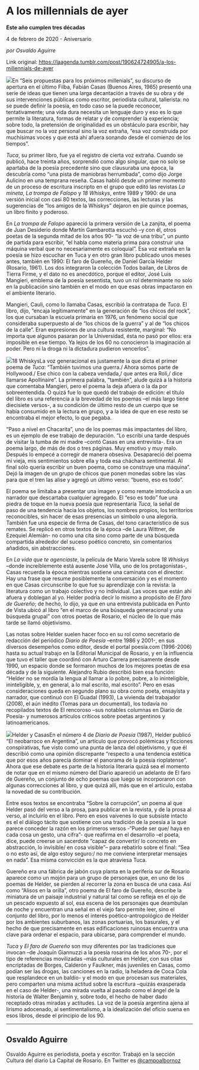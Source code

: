 # A los millennials de ayer

**Este año cumplen tres décadas**

4 de febrero de 2020 - Aniversario

_por Osvaldo Aguirre_

Link original: https://laagenda.tumblr.com/post/190624724905/a-los-millennials-de-ayer

![](https://64.media.tumblr.com/87981671fc284ec5873d0873762ae429/ed130206d452140a-94/s500x750/240d8646a26e6e356f8848a1737ac9c46222e58c.jpg)En “Seis propuestas para los próximos millenials”, su discurso de apertura en el último Filba, Fabián Casas (Buenos Aires, 1965) presentó una serie de ideas que tienen una larga decantación a través de su obra y de sus intervenciones públicas como escritor, periodista cultural, tallerista: no se puede definir la poesía, en todo caso se la puede reconocer, tentativamente; una vida dura necesita un lenguaje duro y eso es lo que permite la literatura, formas de relatar y de comprender la experiencia; sobre todo, la pretensión de originalidad es un obstáculo para escribir, hay que buscar no la voz personal sino la voz extraña, “esa voz construida por muchísimas voces y que está ahí afuera sonando desde el comienzo de los tiempos”.


*Tuca*, su primer libro, fue ya el registro de cierta voz extraña. Cuando se publicó, hace treinta años, sorprendió como algo singular, que no solo se apartaba de la poesía precedente sino que clausuraba una época, la descubría como “una pista de maniobras herrumbada”, como dijo Jorge Aulicino en una temprana reseña. Casas habló desde un primer momento de un proceso de escritura inscripto en el grupo que editó las revistas *La mineta*, *La trompa de Falopo* y *18 Whiskys*, entre 1989 y 1990: de una versión inicial con casi 80 textos, las correcciones, las lecturas y las sugerencias de “los amigos de la Whiskys” dejaron en pie quince poemas, un libro finito y poderoso.


En *La trompa de Falopo* apareció la primera versión de La zanjita, el poema de Juan Desiderio donde Martín Gambarotta escuchó –y con él, otros poetas de la segunda mitad de los años 90- “la voz de una tribu”, un punto de partida para escribir, “el habla como materia prima para construir una máquina verbal que no necesariamente es coloquial”. Esa voz extraña en la poesía se hizo escuchar en Tuca y en otro gran libro publicado unos meses antes, también en 1990: El faro de Guereño, de Daniel García Helder (Rosario, 1961). Los dos integraron la colección Todos bailan, de Libros de Tierra Firme, y el dato no es anecdótico, porque el editor, José Luis Mangieri, emblema de la poesía sesentista, tuvo un rol determinante no solo en la publicación sino también en el modo en que esas obras impactaron en el ambiente literario.


Mangieri, Cauli, como lo llamaba Casas, escribió la contratapa de *Tuca*. El libro, dijo, “encaja legítimamente” en la generación de “los chicos del rock”, los que cursaban la escuela primaria en 1976, un fenómeno social que consideraba superpuesto al de “los chicos de la guerra” y al de “los chicos de la calle”. Eran expresiones de una cultura resistente, marginal: “No importa que algunos pasaran por la Universidad, ésta no pasó por ellos: era imposible en ese tiempo. Ya lejos de los 60 no conocieron la imaginación al poder. Pero ni la droga ni la dictadura pudieron vencerlos”.


![](https://64.media.tumblr.com/ec294af804f47f0fefab59306b3dfa98/ed130206d452140a-48/s500x750/034eb0ebbe07569db463400605fa9854ba196709.jpg)18 WhiskysLa voz generacional es justamente la que dicta el primer poema de *Tuca*: “También tuvimos una guerra./ Ahora somos parte de Hollywood./ Ese chico con la cabeza vendada,/ que antes era Roli,/ dice llamarse Apollinaire”. La primera palabra, “también”, alude quizá a la historia que comentaba Mangieri, pero el poema la deja afuera o la da por sobreentendida. O quizá fue lo que quedó del trabajo de edición: el título del libro es una referencia a la brevedad de los poemas –el más largo tiene diecisiete versos-, a su condición de último resto de un cuerpo que se había consumido en la lectura en grupo, y a la idea de que en ese resto se encontraba el mejor efecto, lo que pegaba.


“Paso a nivel en Chacarita”, uno de los poemas más impactantes del libro, es un ejemplo de ese trabajo de depuración. “Lo escribí una tarde después de visitar la tumba de mi madre –contó Casas en una entrevista-. Era un poema largo, de más de dos o tres páginas. Muy emotivo y muy malo. Después lo empecé a corregir de manera obsesiva. Desapareció del poema mi vieja, mis sentimientos sobre ella y toda esa cháchara sentimental. Al final sólo quería escribir un buen poema, como se construye una máquina”. Dejó la imagen de un grupo de chicos que ponen monedas sobre las vías para que el tren las alise y agregó un último verso: “bueno, eso es todo”.


El poema se limitaba a presentar una imagen y como remate introducía a un narrador que descartaba cualquier agregado. El “eso es todo” fue una piedra de toque en la nueva poesía que representaría *Tuca*, la señal de paso de una tendencia hacia los objetos, los nombres propios, los territorios reconocibles, sin hacer de esas presencias un símbolo o una alegoría. También fue una especie de firma de Casas, del tono característico de sus remates. Se replicó en otros textos de la época –de Laura Wittner, de Ezequiel Alemián- no como una cita sino como parte de una búsqueda compartida alrededor del suceso poético concreto, sin comentarios añadidos, sin abstracciones.


En *La vida que te agenciaste*, la película de Mario Varela sobre *18 Whiskys* –donde increíblemente está ausente José Villa, uno de los protagonistas-, Casas recuerda la época mientras sostiene una caminata con el director. Hay una frase que resume posiblemente la conversación y es el momento en que Casas circunscribe lo que fue su aprendizaje con la revista: la literatura como un trabajo colectivo y no individual. Las voces que están ahí afuera y doblegan al yo. Helder podría decir lo mismo a propósito de *El faro de Guereño*; de hecho, lo dijo, ya que en una entrevista publicada en Punto de Vista ubicó al libro “en el marco de una búsqueda generacional y una búsqueda grupal” con otros poetas de Rosario, el núcleo de lo que más tarde se llamó objetivismo.


Las notas sobre Helder suelen hacer foco en su rol como secretario de redacción del periódico *Diario de Poesía* –entre 1986 y 2001-, en sus diversos desempeños como editor, desde el portal poesía.com (1996-2006) hasta su actual trabajo en la Editorial Municipal de Rosario, y en la influencia que tuvo el taller que coordinó con Arturo Carrera precisamente desde 1990, un espacio donde se formaron muchos de los mejores poetas de esa década y de la siguiente. Alejandro Rubio describió bien esa función: “Helder no se mordía la lengua al llamar a lo pobre, pobre, a lo ininteligible, ininteligible, y, en general, a lo mal escrito, mal escrito”. Pero en esas consideraciones queda en segundo plano su obra como poeta, ensayista y narrador, que continuó con El Guadal (1993), La vivienda del trabajador (2008), el aún inédito (Tomas para un documental), los todavía no recopilados textos de El rencoroso –sus notables columnas en Diario de Poesía- y numerosos artículos críticos sobre poetas argentinos y latinoamericanos.


![](https://64.media.tumblr.com/87981671fc284ec5873d0873762ae429/ed130206d452140a-94/s500x750/240d8646a26e6e356f8848a1737ac9c46222e58c.jpg)Helder y CasasEn el número 4 de *Diario de Poesía* (1987), Helder publicó “El neobarroco en Argentina”, un artículo que provocó polémicas y ficciones conspirativas, fue visto como una punta de lanza del objetivismo, y que él describió como una opinión discrepante “respecto a una tendencia estética que por esos años parecía dominar el panorama de la poesía rioplatense”. Ahora que ese debate es parte de la historia literaria quizá sea el momento de notar que en el mismo número del Diario apareció un adelanto de El faro de Guereño, un conjunto de ocho poemas que luego se incorporaron con algunas correcciones al libro, y que quizá allí, más que en el artículo, estaba la novedad de su contribución.


Entre esos textos se encontraba “Sobre la corrupción”, un poema al que Helder pasó del verso a la prosa, para publicar en la revista, y de la prosa al verso, al incluirlo en el libro. Pero en esos vaivenes lo que subsiste intacto es el el diálogo tácito que sostiene con una tradición de la poesía a la que parece conceder la razón en los primeros versos -“Puede ser que/ haya en cada cosa un gesto, una cifra”- que reafirma en el desarrollo –el poeta, dice, puede creerse un sacerdote “capaz de convertir/ lo concreto en abstracción, lo invisible/ en cosa visible”– para rebatirlo sobre el final: “Sea o no esto así, de algo estoy seguro:/ no me conviene interpretar mensajes en nada”. Esa misma convicción es la que atraviesa Tuca.


Guereño era una fábrica de jabón cuya planta en la periferia sur de Rosario aparece como un mojón para un grupo de personajes que, en uno de los poemas de Helder, se pierden al recorrer la zona en busca de una casa. Así como “Alisos en la orilla”, otro poema de El faro de Guereño, describe la miniatura de un paisaje industrial y natural tal como se refleja en el ojo de un pescado expuesto al sol, esa escena de los personajes que deambulan de noche y encuentran una señal en el viejo faro permite leer, sino el conjunto del libro, por lo menos el interés poético-antropológico de Helder por los ambientes suburbanos, las zonas portuarias, los basurales, y el hecho de que precisamente en esas edificaciones ruinosas encuentra una clave para ordenar el espacio, para ubicarse, para comprender el mundo.


*Tuca* y *El faro de Guereño* son muy diferentes por las tradiciones que invocan –de Joaquín Giannuzzi a la poesía rosarina de los años 70-, por el tipo de referencias movilizadas –más culturales en Helder, con sus citas encriptadas de Borges, Calderón y Faulkner, más juveniles en Casas, como podían ser las drogas, las canciones en la radio, la heladera de Coca Cola que resplandece en un baldío- y el modo en que procesan sus materiales, pero comparten una misma actitud sobre la escritura –quizás exasperada en el caso de Helder-, una mirada vuelta al pasado como el ángel de la historia de Walter Benjamin y, sobre todo, el hecho de haber dado receptado otras miradas y actitudes. La voz de la poesía argentina ajena al lirismo adocenado, al sentimentalismo, a la idealización del oficio suena en esos libros, desde el principio de los 90.




---

Osvaldo Aguirre
---------------

 Osvaldo Aguirre es periodista, poeta y escritor. Trabajó en la sección Cultura del diario La Capital de Rosario. En Twitter es [@campoalbornoz](https://twitter.com/campoalbornoz) 

